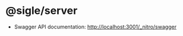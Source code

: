 # @sigle/server

- Swagger API documentation: [http://localhost:3001/\_nitro/swagger](http://localhost:3001/_nitro/swagger)
